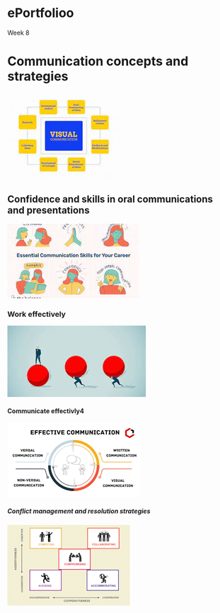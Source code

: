 # ePortfolioo
<html>
   <head>
     <tittle>Week 8</tittle>
 </head>
  <body>
   
  <h1>Communication concepts and strategies</h1>
    <img src= "1.jfif" alt="ghn">
    <h2>Confidence and skills in oral communications and presentations</h1>
     <img src= "2.jfif" alt="jdj">
     <h3>Work effectively</h1>
     <img src= "3.jfif" alt="mrfk">
      <h4>Communicate effectivly4</h1>
      <img src= "4.png" alt=bko">
     <h5>Conflict management and resolution strategies</h1>
       <img src= "6.png" alt="klkvcr">
                               
  </body>
 </html>
